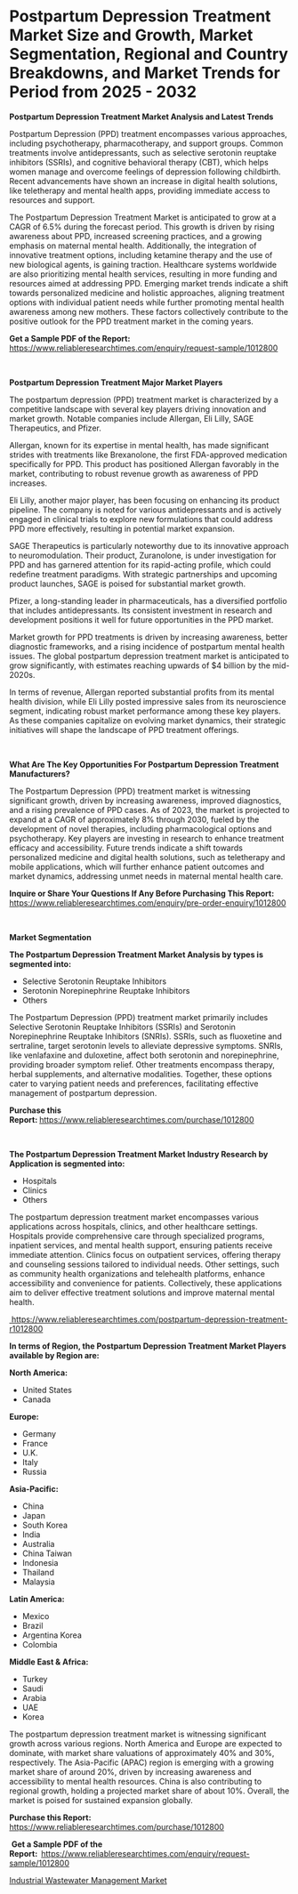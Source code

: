 <p><h1>Postpartum Depression Treatment Market Size and Growth, Market Segmentation, Regional and Country Breakdowns, and Market Trends for Period from 2025 -  2032</h1></p><p><strong>Postpartum Depression Treatment Market Analysis and Latest Trends</strong></p>
<p><p>Postpartum Depression (PPD) treatment encompasses various approaches, including psychotherapy, pharmacotherapy, and support groups. Common treatments involve antidepressants, such as selective serotonin reuptake inhibitors (SSRIs), and cognitive behavioral therapy (CBT), which helps women manage and overcome feelings of depression following childbirth. Recent advancements have shown an increase in digital health solutions, like teletherapy and mental health apps, providing immediate access to resources and support.</p><p>The Postpartum Depression Treatment Market is anticipated to grow at a CAGR of 6.5% during the forecast period. This growth is driven by rising awareness about PPD, increased screening practices, and a growing emphasis on maternal mental health. Additionally, the integration of innovative treatment options, including ketamine therapy and the use of new biological agents, is gaining traction. Healthcare systems worldwide are also prioritizing mental health services, resulting in more funding and resources aimed at addressing PPD. Emerging market trends indicate a shift towards personalized medicine and holistic approaches, aligning treatment options with individual patient needs while further promoting mental health awareness among new mothers. These factors collectively contribute to the positive outlook for the PPD treatment market in the coming years.</p></p>
<p><strong>Get a Sample PDF of the Report:&nbsp;</strong> <a href="https://www.reliableresearchtimes.com/enquiry/request-sample/1012800?utm_campaign=2294&utm_medium=2&utm_source=Github&utm_content=ia&utm_term=05032025&utm_id=postpartum-depression-treatment">https://www.reliableresearchtimes.com/enquiry/request-sample/1012800</a></p>
<p>&nbsp;</p>
<p><strong>Postpartum Depression Treatment Major Market Players</strong></p>
<p><p>The postpartum depression (PPD) treatment market is characterized by a competitive landscape with several key players driving innovation and market growth. Notable companies include Allergan, Eli Lilly, SAGE Therapeutics, and Pfizer.</p><p>Allergan, known for its expertise in mental health, has made significant strides with treatments like Brexanolone, the first FDA-approved medication specifically for PPD. This product has positioned Allergan favorably in the market, contributing to robust revenue growth as awareness of PPD increases.</p><p>Eli Lilly, another major player, has been focusing on enhancing its product pipeline. The company is noted for various antidepressants and is actively engaged in clinical trials to explore new formulations that could address PPD more effectively, resulting in potential market expansion.</p><p>SAGE Therapeutics is particularly noteworthy due to its innovative approach to neuromodulation. Their product, Zuranolone, is under investigation for PPD and has garnered attention for its rapid-acting profile, which could redefine treatment paradigms. With strategic partnerships and upcoming product launches, SAGE is poised for substantial market growth.</p><p>Pfizer, a long-standing leader in pharmaceuticals, has a diversified portfolio that includes antidepressants. Its consistent investment in research and development positions it well for future opportunities in the PPD market.</p><p>Market growth for PPD treatments is driven by increasing awareness, better diagnostic frameworks, and a rising incidence of postpartum mental health issues. The global postpartum depression treatment market is anticipated to grow significantly, with estimates reaching upwards of $4 billion by the mid-2020s.</p><p>In terms of revenue, Allergan reported substantial profits from its mental health division, while Eli Lilly posted impressive sales from its neuroscience segment, indicating robust market performance among these key players. As these companies capitalize on evolving market dynamics, their strategic initiatives will shape the landscape of PPD treatment offerings.</p></p>
<p>&nbsp;</p>
<p><strong>What Are The Key Opportunities For Postpartum Depression Treatment Manufacturers?</strong></p>
<p><p>The Postpartum Depression (PPD) treatment market is witnessing significant growth, driven by increasing awareness, improved diagnostics, and a rising prevalence of PPD cases. As of 2023, the market is projected to expand at a CAGR of approximately 8% through 2030, fueled by the development of novel therapies, including pharmacological options and psychotherapy. Key players are investing in research to enhance treatment efficacy and accessibility. Future trends indicate a shift towards personalized medicine and digital health solutions, such as teletherapy and mobile applications, which will further enhance patient outcomes and market dynamics, addressing unmet needs in maternal mental health care.</p></p>
<p><strong>Inquire or Share Your Questions If Any Before Purchasing This Report:</strong> <a href="https://www.reliableresearchtimes.com/enquiry/pre-order-enquiry/1012800?utm_campaign=2294&utm_medium=2&utm_source=Github&utm_content=ia&utm_term=05032025&utm_id=postpartum-depression-treatment">https://www.reliableresearchtimes.com/enquiry/pre-order-enquiry/1012800</a></p>
<p>&nbsp;</p>
<p><strong>Market Segmentation</strong></p>
<p><strong>The Postpartum Depression Treatment Market Analysis by types is segmented into:</strong></p>
<p><ul><li>Selective Serotonin Reuptake Inhibitors</li><li>Serotonin Norepinephrine Reuptake Inhibitors</li><li>Others</li></ul></p>
<p><p>The Postpartum Depression (PPD) treatment market primarily includes Selective Serotonin Reuptake Inhibitors (SSRIs) and Serotonin Norepinephrine Reuptake Inhibitors (SNRIs). SSRIs, such as fluoxetine and sertraline, target serotonin levels to alleviate depressive symptoms. SNRIs, like venlafaxine and duloxetine, affect both serotonin and norepinephrine, providing broader symptom relief. Other treatments encompass therapy, herbal supplements, and alternative modalities. Together, these options cater to varying patient needs and preferences, facilitating effective management of postpartum depression.</p></p>
<p><strong>Purchase this Report:&nbsp;</strong><a href="https://www.reliableresearchtimes.com/purchase/1012800?utm_campaign=2294&utm_medium=2&utm_source=Github&utm_content=ia&utm_term=05032025&utm_id=postpartum-depression-treatment">https://www.reliableresearchtimes.com/purchase/1012800</a></p>
<p>&nbsp;</p>
<p><strong>The Postpartum Depression Treatment Market Industry Research by Application is segmented into:</strong></p>
<p><ul><li>Hospitals</li><li>Clinics</li><li>Others</li></ul></p>
<p><p>The postpartum depression treatment market encompasses various applications across hospitals, clinics, and other healthcare settings. Hospitals provide comprehensive care through specialized programs, inpatient services, and mental health support, ensuring patients receive immediate attention. Clinics focus on outpatient services, offering therapy and counseling sessions tailored to individual needs. Other settings, such as community health organizations and telehealth platforms, enhance accessibility and convenience for patients. Collectively, these applications aim to deliver effective treatment solutions and improve maternal mental health.</p></p>
<p><a href="https://www.reliableresearchtimes.com/postpartum-depression-treatment-r1012800?utm_campaign=2294&utm_medium=2&utm_source=Github&utm_content=ia&utm_term=05032025&utm_id=postpartum-depression-treatment">&nbsp;https://www.reliableresearchtimes.com/postpartum-depression-treatment-r1012800</a></p>
<p><strong>In terms of Region, the Postpartum Depression Treatment Market Players available by Region are:</strong></p>
<p>
    <p> <strong> North America: </strong>
        <ul>
            <li>United States</li>
            <li>Canada</li>
        </ul>
        </p> 
    <p> <strong> Europe: </strong>
        <ul>
            <li>Germany</li>
            <li>France</li>
            <li>U.K.</li>
            <li>Italy</li>
            <li>Russia</li>
        </ul>
        </p> 
    <p> <strong> Asia-Pacific: </strong>
        <ul>
            <li>China</li>
            <li>Japan</li>
            <li>South Korea</li>
            <li>India</li>
            <li>Australia</li>
            <li>China Taiwan</li>
            <li>Indonesia</li>
            <li>Thailand</li>
            <li>Malaysia</li>
        </ul>
        </p> 
    <p> <strong> Latin America: </strong>
        <ul>
            <li>Mexico</li>
            <li>Brazil</li>
            <li>Argentina Korea</li>
            <li>Colombia</li>
        </ul>
        </p> 
    <p> <strong> Middle East & Africa: </strong>
        <ul>
            <li>Turkey</li>
            <li>Saudi</li>
            <li>Arabia</li>
            <li>UAE</li>
            <li>Korea</li>
        </ul>
    </p>
    </p>
<p><p>The postpartum depression treatment market is witnessing significant growth across various regions. North America and Europe are expected to dominate, with market share valuations of approximately 40% and 30%, respectively. The Asia-Pacific (APAC) region is emerging with a growing market share of around 20%, driven by increasing awareness and accessibility to mental health resources. China is also contributing to regional growth, holding a projected market share of about 10%. Overall, the market is poised for sustained expansion globally.</p></p>
<p><strong>Purchase this Report: </strong><a href="https://www.reliableresearchtimes.com/purchase/1012800?utm_campaign=2294&utm_medium=2&utm_source=Github&utm_content=ia&utm_term=05032025&utm_id=postpartum-depression-treatment">https://www.reliableresearchtimes.com/purchase/1012800</a></p>
<p>&nbsp;<strong>Get a Sample PDF of the Report:&nbsp;&nbsp;</strong><a href="https://www.reliableresearchtimes.com/enquiry/request-sample/1012800?utm_campaign=2294&utm_medium=2&utm_source=Github&utm_content=ia&utm_term=05032025&utm_id=postpartum-depression-treatment">https://www.reliableresearchtimes.com/enquiry/request-sample/1012800</a></p>
<p><strong></strong></p>
<p><p><a href="https://github.com/OlenFleming68/Market-Research-Report-List-1/blob/main/industrial-wastewater-management-market.md?utm_campaign=2294&utm_medium=2&utm_source=Github&utm_content=ia&utm_term=05032025&utm_id=postpartum-depression-treatment">Industrial Wastewater Management Market</a></p></p>